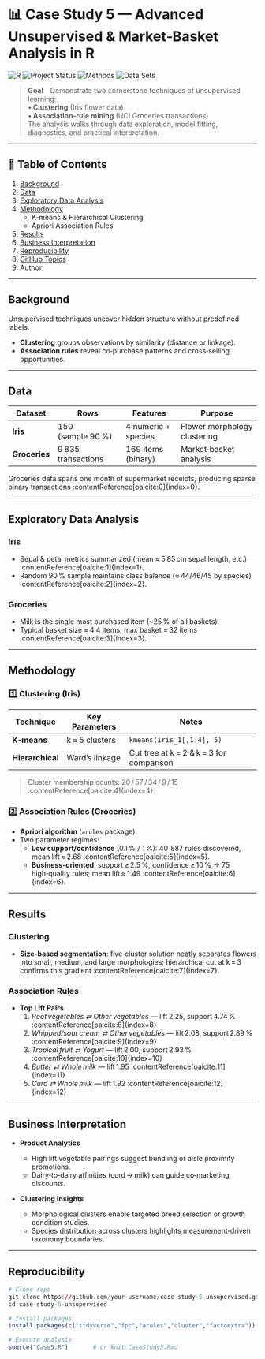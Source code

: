 # 📊 Case Study 5 — Advanced Unsupervised & Market‑Basket Analysis in R

![R](https://img.shields.io/badge/R-Programming-blue?logo=r)
![Project Status](https://img.shields.io/badge/Status-Complete-brightgreen)
![Methods](https://img.shields.io/badge/Methods-K--means%20%7C%20Hierarchical%20%7C%20Apriori-orange)
![Data Sets](https://img.shields.io/badge/Data-Iris%20%7C%20Groceries-lightgrey)

> **Goal** Demonstrate two cornerstone techniques of unsupervised learning:  
> • **Clustering** (Iris flower data)  
> • **Association‑rule mining** (UCI Groceries transactions)  
> The analysis walks through data exploration, model fitting, diagnostics, and practical interpretation.

---

## 📑 Table of Contents
1. [Background](#background)  
2. [Data](#data)  
3. [Exploratory Data Analysis](#exploratory-data-analysis)  
4. [Methodology](#methodology)  
   * K‑means & Hierarchical Clustering  
   * Apriori Association Rules  
5. [Results](#results)  
6. [Business Interpretation](#business-interpretation)  
7. [Reproducibility](#reproducibility)  
8. [GitHub Topics](#github-topics)  
9. [Author](#author)

---

## Background
Unsupervised techniques uncover hidden structure without predefined labels.  
* **Clustering** groups observations by similarity (distance or linkage).  
* **Association rules** reveal co‑purchase patterns and cross‑selling opportunities.

---

## Data
| Dataset | Rows | Features | Purpose |
|---------|------|----------|---------|
| **Iris** | 150 (sample 90 %) | 4 numeric + species | Flower morphology clustering |
| **Groceries** | 9 835 transactions | 169 items (binary) | Market‑basket analysis |

Groceries data spans one month of supermarket receipts, producing sparse binary transactions :contentReference[oaicite:0]{index=0}.

---

## Exploratory Data Analysis
### Iris
* Sepal & petal metrics summarized (mean ≈ 5.85 cm sepal length, etc.) :contentReference[oaicite:1]{index=1}.  
* Random 90 % sample maintains class balance (≈ 44/46/45 by species) :contentReference[oaicite:2]{index=2}.

### Groceries
* Milk is the single most purchased item (~25 % of all baskets).  
* Typical basket size ≈ 4.4 items; max basket = 32 items :contentReference[oaicite:3]{index=3}.

---

## Methodology
### 1️⃣ Clustering (Iris)
| Technique | Key Parameters | Notes |
|-----------|----------------|-------|
| **K‑means** | k = 5 clusters | `kmeans(iris_1[,1:4], 5)` |
| **Hierarchical** | Ward’s linkage | Cut tree at k = 2 & k = 3 for comparison |

> Cluster membership counts: 20 / 57 / 34 / 9 / 15 :contentReference[oaicite:4]{index=4}.

### 2️⃣ Association Rules (Groceries)
* **Apriori algorithm** (`arules` package).  
* Two parameter regimes:  
  * **Low support/confidence** (0.1 % / 1 %): 40  887 rules discovered, mean lift ≈ 2.68 :contentReference[oaicite:5]{index=5}.  
  * **Business‑oriented**: support ≥ 2.5 %, confidence ≥ 10 % → 75 high‑quality rules; mean lift ≈ 1.49 :contentReference[oaicite:6]{index=6}.

---

## Results
### Clustering
* **Size‑based segmentation**: five‑cluster solution neatly separates flowers into small, medium, and large morphologies; hierarchical cut at k = 3 confirms this gradient :contentReference[oaicite:7]{index=7}.

### Association Rules
* **Top Lift Pairs**  
  1. *Root vegetables ⇄ Other vegetables* — lift 2.25, support 4.74 % :contentReference[oaicite:8]{index=8}  
  2. *Whipped/sour cream ⇄ Other vegetables* — lift 2.08, support 2.89 % :contentReference[oaicite:9]{index=9}  
  3. *Tropical fruit ⇄ Yogurt* — lift 2.00, support 2.93 % :contentReference[oaicite:10]{index=10}  
  4. *Butter ⇄ Whole milk* — lift 1.95 :contentReference[oaicite:11]{index=11}  
  5. *Curd ⇄ Whole milk* — lift 1.92 :contentReference[oaicite:12]{index=12}  

---

## Business Interpretation
* **Product Analytics**  
  * High lift vegetable pairings suggest bundling or aisle proximity promotions.  
  * Dairy‑to‑dairy affinities (curd → milk) can guide co‑marketing discounts.

* **Clustering Insights**  
  * Morphological clusters enable targeted breed selection or growth condition studies.  
  * Species distribution across clusters highlights measurement‑driven taxonomy boundaries.

---

## Reproducibility

```r
# Clone repo
git clone https://github.com/your‑username/case‑study‑5-unsupervised.git
cd case‑study‑5-unsupervised

# Install packages
install.packages(c("tidyverse","fpc","arules","cluster","factoextra"))

# Execute analysis
source("Case5.R")       # or knit CaseStudy5.Rmd
